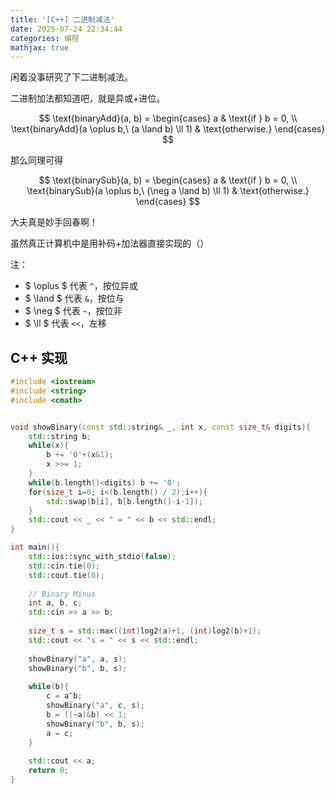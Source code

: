 ```yaml
---
title: '[C++] 二进制减法'
date: 2025-07-24 22:34:44
categories: 编程
mathjax: true
---
```


闲着没事研究了下二进制减法。

<!--More-->

二进制加法都知道吧，就是异或+进位。

$$
\text{binaryAdd}(a, b) = 
\begin{cases} 
a & \text{if } b = 0, \\
\text{binaryAdd}(a \oplus b,\ (a \land b) \ll 1) & \text{otherwise.}
\end{cases}
$$

那么同理可得

$$
\text{binarySub}(a, b) = 
\begin{cases} 
a & \text{if } b = 0, \\
\text{binarySub}(a \oplus b,\ (\neg a \land b) \ll 1) & \text{otherwise.}
\end{cases}
$$

大夫真是妙手回春啊！

虽然真正计算机中是用补码+加法器直接实现的（）

注：
- $ \oplus $  代表 `^`，按位异或
- $ \land $ 代表 `&`，按位与
- $ \neg $ 代表 `~`，按位非
- $ \ll $ 代表 `<<`，左移

## C++ 实现

```cpp
#include <iostream>
#include <string>
#include <cmath>


void showBinary(const std::string& _, int x, const size_t& digits){
	std::string b;
	while(x){
		b += '0'+(x&1);
		x >>= 1;
	}
	while(b.length()<digits) b += '0';
	for(size_t i=0; i<(b.length() / 2);i++){
		std::swap(b[i], b[b.length()-i-1]);
	}
	std::cout << _ << " = " << b << std::endl;
}

int main(){
	std::ios::sync_with_stdio(false);
	std::cin.tie(0);
	std::cout.tie(0);
	
	// Binary Minus
	int a, b, c;
	std::cin >> a >> b;
	
	size_t s = std::max((int)log2(a)+1, (int)log2(b)+1);
	std::cout << "s = " << s << std::endl;
	
	showBinary("a", a, s);
	showBinary("b", b, s);
	
	while(b){
		c = a^b;
		showBinary("a", c, s);
		b = ((~a)&b) << 1;
		showBinary("b", b, s);
		a = c;
	}
	
	std::cout << a;
	return 0;
}
```